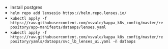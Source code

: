 - Install postgres
- `helm repo add lensesio https://helm.repo.lenses.io/`
- `kubectl apply -f https://raw.githubusercontent.com/vsvale/kappa_k8s_config/master/repository/app-manifests/dataops/lenses.yaml`
- `kubectl apply -f https://raw.githubusercontent.com/vsvale/kappa_k8s_config/master/repository/yamls/dataops/svc_lb_lenses_ui.yaml -n dataops`
